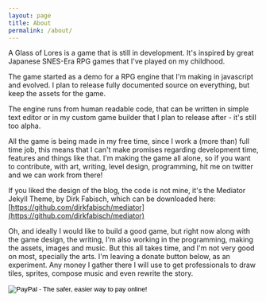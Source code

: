 ```yaml
---
layout: page
title: About
permalink: /about/
---
```


A Glass of Lores is a game that is still in development. It's inspired by great Japanese SNES-Era  RPG games that I've played on my childhood.

The game started as a demo for a RPG engine that I'm making in javascript and evolved. I plan to release fully documented source on everything, but keep the assets for the game.

The engine runs from human readable code, that can be written in simple text editor or in my custom game builder that I plan to release after - it's still too alpha.

All the game is being made in my free time, since I work a (more than) full time job, this means that I can't make promises regarding development time, features and things like that. I'm making the game all alone, so if you want to contribute, with art, writing, level design, programming, hit me on twitter and we can work from there!

If you liked the design of the blog, the code is not mine, it's the Mediator Jekyll Theme, by Dirk Fabisch, which can be downloaded here:  [https://github.com/dirkfabisch/mediator](https://github.com/dirkfabisch/mediator)

Oh, and ideally I would like to build a good game, but right now along with the game design, the writing, I'm also working in the programming, making the assets, images and music. But this all takes time, and I'm not very good on most, specially the arts. I'm leaving a donate button below, as an experiment. Any money I gather there I will use to get professionals to draw tiles, sprites, compose music and even rewrite the story.

<form action="https://www.paypal.com/cgi-bin/webscr" method="post" target="_top">
<input type="hidden" name="cmd" value="_s-xclick">
<input type="hidden" name="hosted_button_id" value="6JNE55N263FY4">
<input type="image" src="https://www.paypalobjects.com/en_US/i/btn/btn_donateCC_LG.gif" border="0" name="submit" alt="PayPal - The safer, easier way to pay online!">
<img alt="" border="0" src="https://www.paypalobjects.com/pt_BR/i/scr/pixel.gif" width="1" height="1">
</form>
